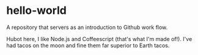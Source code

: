 # hello-world
A repository that servers as an introduction to Github work flow.

Hubot here, I like Node.js and Coffeescript (that's what I'm made of!).
I've had tacos on the moon and fine them far superior to Earth tacos.
